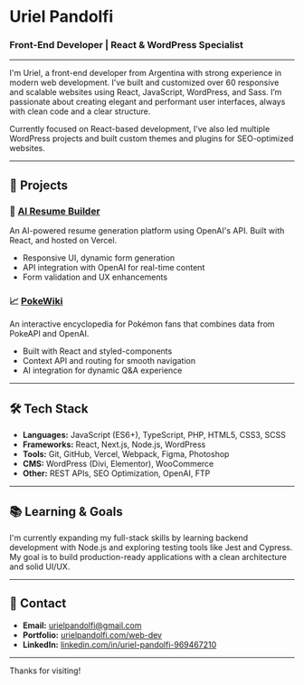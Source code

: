 # Uriel Pandolfi

### Front-End Developer | React & WordPress Specialist

---

I'm Uriel, a front-end developer from Argentina with strong experience in modern web development. I’ve built and customized over 60 responsive and scalable websites using React, JavaScript, WordPress, and Sass. I’m passionate about creating elegant and performant user interfaces, always with clean code and a clear structure.

Currently focused on React-based development, I’ve also led multiple WordPress projects and built custom themes and plugins for SEO-optimized websites.

---

## 💼 Projects

### 🌟 [AI Resume Builder](https://ai-resume-builder-nine-eta.vercel.app/)
An AI-powered resume generation platform using OpenAI's API. Built with React, and hosted on Vercel. 

- Responsive UI, dynamic form generation
- API integration with OpenAI for real-time content
- Form validation and UX enhancements

### 📈 [PokeWiki](https://poke-wiki-git-main-uriel-pandolfis-projects.vercel.app/)
An interactive encyclopedia for Pokémon fans that combines data from PokeAPI and OpenAI.

- Built with React and styled-components
- Context API and routing for smooth navigation
- AI integration for dynamic Q&A experience

---

## 🛠️ Tech Stack

- **Languages:** JavaScript (ES6+), TypeScript, PHP, HTML5, CSS3, SCSS
- **Frameworks:** React, Next.js, Node.js, WordPress
- **Tools:** Git, GitHub, Vercel, Webpack, Figma, Photoshop
- **CMS:** WordPress (Divi, Elementor), WooCommerce
- **Other:** REST APIs, SEO Optimization, OpenAI, FTP

---

## 📚 Learning & Goals

I'm currently expanding my full-stack skills by learning backend development with Node.js and exploring testing tools like Jest and Cypress. My goal is to build production-ready applications with a clean architecture and solid UI/UX.

---

## 👤 Contact

- **Email:** urielpandolfi@gmail.com
- **Portfolio:** [urielpandolfi.com/web-dev](https://urielpandolfi.com/web-dev)
- **LinkedIn:** [linkedin.com/in/uriel-pandolfi-969467210](https://www.linkedin.com/in/uriel-pandolfi-969467210)

---

Thanks for visiting!

